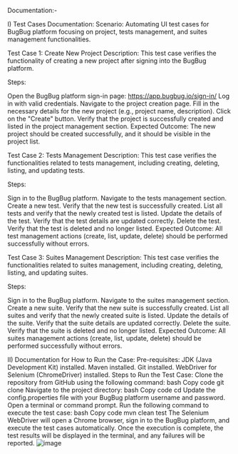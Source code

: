 Documentation:- 

I) Test Cases Documentation:
Scenario:
Automating UI test cases for BugBug platform focusing on project, tests management, and suites management functionalities.

Test Case 1: Create New Project
Description:
This test case verifies the functionality of creating a new project after signing into the BugBug platform.

Steps:

Open the BugBug platform sign-in page: https://app.bugbug.io/sign-in/
Log in with valid credentials.
Navigate to the project creation page.
Fill in the necessary details for the new project (e.g., project name, description).
Click on the "Create" button.
Verify that the project is successfully created and listed in the project management section.
Expected Outcome:
The new project should be created successfully, and it should be visible in the project list.

Test Case 2: Tests Management
Description:
This test case verifies the functionalities related to tests management, including creating, deleting, listing, and updating tests.

Steps:

Sign in to the BugBug platform.
Navigate to the tests management section.
Create a new test.
Verify that the new test is successfully created.
List all tests and verify that the newly created test is listed.
Update the details of the test.
Verify that the test details are updated correctly.
Delete the test.
Verify that the test is deleted and no longer listed.
Expected Outcome:
All test management actions (create, list, update, delete) should be performed successfully without errors.

Test Case 3: Suites Management
Description:
This test case verifies the functionalities related to suites management, including creating, deleting, listing, and updating suites.

Steps:

Sign in to the BugBug platform.
Navigate to the suites management section.
Create a new suite.
Verify that the new suite is successfully created.
List all suites and verify that the newly created suite is listed.
Update the details of the suite.
Verify that the suite details are updated correctly.
Delete the suite.
Verify that the suite is deleted and no longer listed.
Expected Outcome:
All suites management actions (create, list, update, delete) should be performed successfully without errors.

II) Documentation for How to Run the Case:
Pre-requisites:
JDK (Java Development Kit) installed.
Maven installed.
Git installed.
WebDriver for Selenium (ChromeDriver) installed.
Steps to Run the Test Case:
Clone the repository from GitHub using the following command:
bash
Copy code
git clone 
Navigate to the project directory:
bash
Copy code
cd 
Update the config.properties file with your BugBug platform username and password.
Open a terminal or command prompt.
Run the following command to execute the test case:
bash
Copy code
mvn clean test
The Selenium WebDriver will open a Chrome browser, sign in to the BugBug platform, and execute the test cases automatically.
Once the execution is complete, the test results will be displayed in the terminal, and any failures will be reported.
![image](https://github.com/gagan3512/Automation_bugbug/assets/53247977/396cdb13-12bd-4f0a-ac63-43a869887cce)
